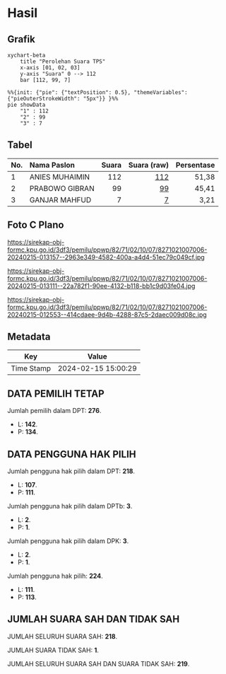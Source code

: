 # Hasil

## Grafik

```mermaid
xychart-beta
    title "Perolehan Suara TPS"
    x-axis [01, 02, 03]
    y-axis "Suara" 0 --> 112
    bar [112, 99, 7]
```

```mermaid
%%{init: {"pie": {"textPosition": 0.5}, "themeVariables": {"pieOuterStrokeWidth": "5px"}} }%%
pie showData
    "1" : 112
    "2" : 99
    "3" : 7
```

## Tabel

| No. | Nama Paslon    | Suara | Suara (raw) | Persentase |
|:--- |:-------------- | -----:| -----------:| ----------:|
| 1   | ANIES MUHAIMIN | 112   | [112][p-1]  | 51,38      |
| 2   | PRABOWO GIBRAN | 99    | [99][p-2]   | 45,41      |
| 3   | GANJAR MAHFUD  | 7     | [7][p-3]    | 3,21       |


[p-1]: https://github.com/gigit-pemilu/pemilu-2024-82-maluku-utara/blob/main/pilpres/hitung-suara/sub/82-maluku-utara/sub/71-kota-ternate/sub/02-kota-ternate-selatan/sub/1007-ubo-ubo/sub/006-tps/sub/paslon-1.txt
[p-2]: https://github.com/gigit-pemilu/pemilu-2024-82-maluku-utara/blob/main/pilpres/hitung-suara/sub/82-maluku-utara/sub/71-kota-ternate/sub/02-kota-ternate-selatan/sub/1007-ubo-ubo/sub/006-tps/sub/paslon-2.txt
[p-3]: https://github.com/gigit-pemilu/pemilu-2024-82-maluku-utara/blob/main/pilpres/hitung-suara/sub/82-maluku-utara/sub/71-kota-ternate/sub/02-kota-ternate-selatan/sub/1007-ubo-ubo/sub/006-tps/sub/paslon-3.txt

## Foto C Plano

https://sirekap-obj-formc.kpu.go.id/3df3/pemilu/ppwp/82/71/02/10/07/8271021007006-20240215-013157--2963e349-4582-400a-a4d4-51ec79c049cf.jpg

https://sirekap-obj-formc.kpu.go.id/3df3/pemilu/ppwp/82/71/02/10/07/8271021007006-20240215-013111--22a782f1-90ee-4132-b118-bb1c9d03fe04.jpg

https://sirekap-obj-formc.kpu.go.id/3df3/pemilu/ppwp/82/71/02/10/07/8271021007006-20240215-012553--414cdaee-9d4b-4288-87c5-2daec009d08c.jpg


## Metadata

| Key        | Value               |
| ---------- | ------------------- |
| Time Stamp | 2024-02-15 15:00:29 |


## DATA PEMILIH TETAP

Jumlah pemilih dalam DPT: **276**.
 * L: **142**.
 * P: **134**.

## DATA PENGGUNA HAK PILIH

Jumlah pengguna hak pilih dalam DPT: **218**.
 * L: **107**.
 * P: **111**.

Jumlah pengguna hak pilih dalam DPTb: **3**.
 * L: **2**.
 * P: **1**.

Jumlah pengguna hak pilih dalam DPK: **3**.
 * L: **2**.
 * P: **1**.

Jumlah pengguna hak pilih: **224**.
 * L: **111**.
 * P: **113**.

## JUMLAH SUARA SAH DAN TIDAK SAH

JUMLAH SELURUH SUARA SAH: **218**.

JUMLAH SUARA TIDAK SAH: **1**.

JUMLAH SELURUH SUARA SAH DAN SUARA TIDAK SAH: **219**.


